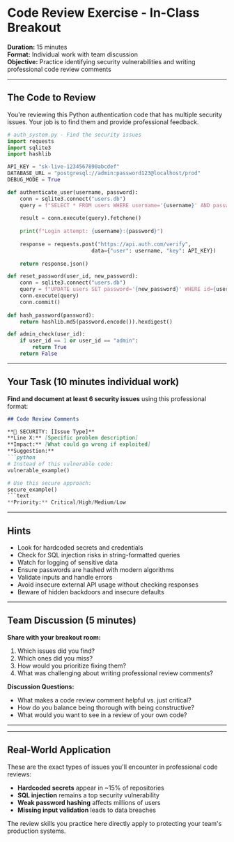# Code Review Exercise - In-Class Breakout

**Duration:** 15 minutes  
**Format:** Individual work with team discussion  
**Objective:** Practice identifying security vulnerabilities and writing professional code review comments

---

## The Code to Review

You're reviewing this Python authentication code that has multiple security issues. Your job is to find them and provide professional feedback.

```python
# auth_system.py - Find the security issues
import requests
import sqlite3
import hashlib

API_KEY = "sk-live-1234567890abcdef"
DATABASE_URL = "postgresql://admin:password123@localhost/prod"
DEBUG_MODE = True

def authenticate_user(username, password):
    conn = sqlite3.connect("users.db")
    query = f"SELECT * FROM users WHERE username='{username}' AND password='{password}'"
    
    result = conn.execute(query).fetchone()
    
    print(f"Login attempt: {username}:{password}")
    
    response = requests.post("https://api.auth.com/verify", 
                           data={"user": username, "key": API_KEY})
    
    return response.json()

def reset_password(user_id, new_password):
    conn = sqlite3.connect("users.db")
    query = f"UPDATE users SET password='{new_password}' WHERE id={user_id}"
    conn.execute(query)
    conn.commit()
    
def hash_password(password):
    return hashlib.md5(password.encode()).hexdigest()

def admin_check(user_id):
    if user_id == 1 or user_id == "admin":
        return True
    return False
```

---

## Your Task (10 minutes individual work)

**Find and document at least 6 security issues** using this professional format:

```markdown
## Code Review Comments

**🔴 SECURITY: [Issue Type]**
**Line X:** [Specific problem description]
**Impact:** [What could go wrong if exploited]
**Suggestion:** 
```python
# Instead of this vulnerable code:
vulnerable_example()

# Use this secure approach:
secure_example()
```text
**Priority:** Critical/High/Medium/Low
```

---

## Hints

- Look for hardcoded secrets and credentials
- Check for SQL injection risks in string-formatted queries
- Watch for logging of sensitive data
- Ensure passwords are hashed with modern algorithms
- Validate inputs and handle errors
- Avoid insecure external API usage without checking responses
- Beware of hidden backdoors and insecure defaults

---

## Team Discussion (5 minutes)

**Share with your breakout room:**
1. Which issues did you find?
2. Which ones did you miss?
3. How would you prioritize fixing them?
4. What was challenging about writing professional review comments?

**Discussion Questions:**
- What makes a code review comment helpful vs. just critical?
- How do you balance being thorough with being constructive?
- What would you want to see in a review of your own code?

---

---

## Real-World Application

These are the exact types of issues you'll encounter in professional code reviews:
- **Hardcoded secrets** appear in ~15% of repositories
- **SQL injection** remains a top security vulnerability
- **Weak password hashing** affects millions of users
- **Missing input validation** leads to data breaches

The review skills you practice here directly apply to protecting your team's production systems.
